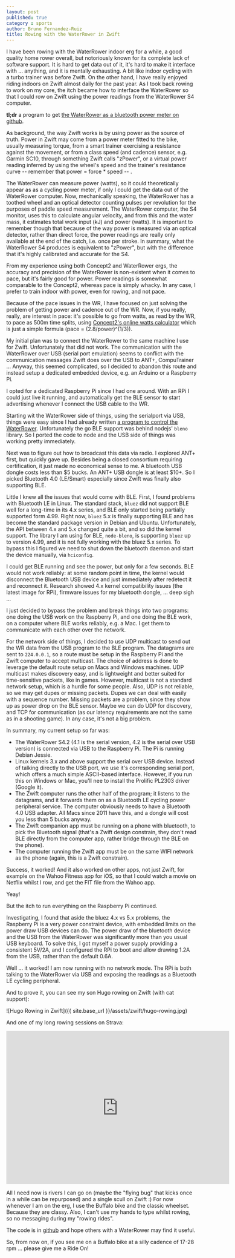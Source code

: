 ```yaml
---
layout: post
published: true
category : sports
author: Bruno Fernandez-Ruiz
title: Rowing with the WaterRower in Zwift
---
```

I have been rowing with the WaterRower indoor erg for a while, a good quality
home rower overall, but notoriously known for its complete lack of software
support. It is hard to get data out of it, it's hard to make it interface with ...
anything, and it is mentally exhausting. A bit like indoor cycling with a
turbo trainer was before Zwift. On the other hand, I have really enjoyed
riding indoors on Zwift almost daily for the past year. As I took back rowing
to work on my core, the itch became how to interface the WaterRower so that I
could row on Zwift using the power readings from the WaterRower S4 computer.

**tl;dr** a program to get [the WaterRower as a bluetooth power
meter on github](https://github.com/olympum/waterrower-ble).

As background, the way Zwift works is by using power as the source of truth.
Power in Zwift may come from a power meter fitted to the bike, usually
measuring torque, from a smart trainer exercising a resistance against the
movement, or from a class speed (and cadence) sensor, e.g. Garmin SC10,
through something Zwift calls "zPower", or a virtual power reading inferred by
using the wheel's speed and the trainer's resistance curve -- remember that
power = force * speed -- .

The WaterRower can measure power (watts), so it could theoretically appear as
as a cycling power meter, if only I could get the data out of the WaterRower
computer. Now, mechanically speaking, the WaterRower has a toothed wheel and
an optical detector counting pulses per revolution for the purposes of paddle
speed measurement. The WaterRower computer, the S4 monitor, uses this to
calculate angular velocity, and from this and the water mass, it estimates
total work input (kJ) and power (watts). It is important to remember though
that because of the way power is measured via an optical detector, rather than
direct force, the power readings are really only available at the end of the
catch, i.e. once per stroke. In summary, what the WaterRower S4 produces is
equivalent to "zPower", but with the difference that it's highly calibrated
and accurate for the S4.

From my experience using both Concept2 and WaterRower ergs, the accuracy and
precision of the WaterRower is non-existent when it comes to pace, but it's
fairly good for power. Power readings is somewhat comparable to the Concept2,
whereas pace is simply whacky. In any case, I prefer to train indoor with
power, even for rowing, and not pace.

Because of the pace issues in the WR, I have focused on just solving the
problem of getting power and cadence out of the WR. Now, if you really,
really, are interest in pace: it's possible to go from watts, as read by the
WR, to pace as 500m time splits, using [Concept2's online watts
calculator](http://www.concept2.com/indoor-rowers/training/calculators/watts-calculator)
which is just a simple formula (pace = (2.8/power)^(1/3)).

My initial plan was to connect the WaterRower to the same machine I use for
Zwift. Unfortunately that did not work. The communication with the WaterRower
over USB (serial port emulation) seems to conflict with the communication
messages Zwift does over the USB to ANT+, CompuTrainer ... Anyway, this seemed
complicated, so I decided to abandon this route and instead setup a dedicated
embedded device, e.g. an Arduino or a Raspberry Pi.

I opted for a dedicated Raspberry Pi since I had one around. With an RPi I
could just live it running,  and automatically get the BLE sensor to start
advertising whenever I connect the USB cable to the WR.

Starting wit the WaterRower side of things, using the serialport via USB,
things were easy since I had already written [a program to control the
WaterRower](https://github.com/olympum/oarsman). Unfortunately the go BLE
support was behind nodejs' `bleno` library. So I ported the code to node and
the USB side of things was working pretty immediately.

Next was to figure out how to broadcast this data via radio. I explored ANT+
first, but quickly gave up. Besides being a closed consortium requiring
certification, it just made no economical sense to me. A bluetooth USB dongle
costs less than $5 bucks. An ANT+ USB dongle is at least $10+. So I picked
Bluetooth 4.0 (LE/Smart) especially since Zwift was finally also supporting
BLE.

Little I knew all the issues that would come with BLE. First, I found problems
with Bluetooth LE in Linux. The standard stack, `bluez` did not support BLE
well for a long-time in its 4.x series, and BLE only started being partially
supported form 4.99. Right now, `bluez` 5.x is finally supporting BLE and has
become the standard package version in Debian and Ubuntu. Unfortunately, the
API between 4.x and 5.x changed quite a bit, and so did the kernel support.
The library I am using for BLE, `node-bleno`, is supporting `bluez` up to
version 4.99, and it is not fully working with the bluez 5.x series. To bypass
this I figured we need to shut down the bluetooth daemon and start the device
manually, via `hciconfig`.

I could get BLE running and see the power, but only for a few seconds. BLE
would not work reliably: at some random point in time, the kernel would
disconnect the Bluetooth USB device and just immediately after redetect it and
reconnect it. Research showed 4.x kernel compatibility issues (the latest
image for RPi), firmware issues for my bluetooth dongle, ... deep sigh ...

I just decided to bypass the problem and break things into two programs: one
doing the USB work on the Raspberry Pi, and one doing the BLE work, on a
computer where BLE works reliably, e.g. a Mac. I get them to communicate
with each other over the network.

For the network side of things, I decided to use UDP multicast to send out the
WR data from the USB program to the BLE program. The datagrams are sent to
`224.0.0.1`, so a route must be setup in the Raspberry Pi and the Zwift
computer to accept multicast. The choice of address is done to leverage the
default route setup on Macs and Windows machines. UDP multicast makes
discovery easy, and is lightweight and better suited for time-sensitive
packets, like in games. However, multicast is not a standard network setup,
which is a hurdle for some people. Also, UDP is not reliable, so we may get
dupes or missing packets. Dupes we can deal with easily with a sequence
number. Missing packets are a problem, since they show up as power drop on the
BLE sensor. Maybe we can do UDP for discovery, and TCP for communication (as
our latency requirements are not the same as in a shooting game). In any case,
it's not a big problem.

In summary, my current setup so far was:

* The WaterRower S4.2 (4.1 is the serial version, 4.2 is the serial over USB
  version) is connected via USB to the Raspberry Pi. The Pi is running Debian
  Jessie.
* Linux kernels 3.x and above support the serial over USB device. Instead of
  talking directly to the USB port, we use it's corresponding serial port,
  which offers a much simple ASCII-based interface. However, if you run this
  on Windows or Mac, you'll nee to install the Prolific PL2303 driver (Google
  it).
* The Zwift computer runs the other half of the program; it listens to the
  datagrams, and it forwards them on as a Bluetooth LE cycling power
  peripheral service. The computer obviously needs to have a Bluetooth 4.0
  USB adapter. All Macs since 2011 have this, and a dongle will cost you less
  than 5 bucks anyway.
* The Zwift companion app must be running on a phone with bluetooth, to pick
  the Bluetooth signal (that's a Zwift design constrain, they don't read BLE
  directly from the computer app, rather bridge through the BLE on the phone).
* The computer running the Zwift app must be on the same WIFI network
  as the phone (again, this is a Zwift constrain).

Success, it worked! And it also worked on other apps, not just Zwift, for
example on the Wahoo Fitness app for iOS, so that I could watch a movie on
Netflix whilst I row, and get the FIT file from the Wahoo app.

Yeay!

But the itch to run everything on the Raspberry Pi continued.

Investigating, I found that aside the bluez 4.x vs 5.x problems, the Raspberry
Pi is a very power constraint device, with embedded limits on the power draw
USB devices can do. The power draw of the bluetooth device and the USB from
the WaterRower was significantly more than you usual USB keyboard. To solve
this, I got myself a power supply providing a consistent 5V/2A, and I
configured the RPi to boot and allow drawing 1.2A from the USB, rather than
the default 0.6A.

Well ... it worked! I am now running with no network mode. The RPi is both
talking to the WaterRower via USB and exposing the readings as a Bluetooth LE
cycling peripheral.

And to prove it, you can see my son Hugo rowing on Zwift (with cat support):

![Hugo Rowing in Zwift]({{ site.base_url }}/assets/zwift/hugo-rowing.jpg)

And one of my long rowing sessions on Strava:

<iframe height='405' width='590' frameborder='0' allowtransparency='true' scrolling='no' src='https://www.strava.com/activities/454828911/embed/dbcf39c7c9df98c26451297c105db839476f1c68'></iframe>

All I need now is rivers I can go on (maybe the "flying bug" that kicks once
in a while can be repurposed) and a single scull on Zwift :) For now whenever
I am on the erg, I use the Buffalo bike and the classic wheelset. Because they
are classy. Also, I can't use my hands to type whilst rowing, so no messaging
during my "rowing rides".

The code is in [github](https://github.com/olympum/waterrower-ble) and hope
others with a WaterRower may find it useful.

So, from now on, if you see me on a Buffalo bike at a silly cadence of 17-28
rpm ... please give me a Ride On!
